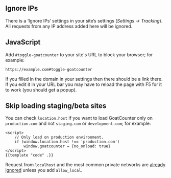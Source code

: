Ignore IPs
----------
There is a ‘Ignore IPs’ settings in your site’s settings (*Settings →
Tracking*). All requests from any IP address added here will be ignored.

JavaScript
----------
Add `#toggle-goatcounter` to your site's URL to block your browser; for example:

    https://example.com#toggle-goatcounter

If you filled in the domain in your settings then there should be a link there.
If you edit it in your URL bar you may have to reload the page with F5 for it to
work (you should get a popup).

Skip loading staging/beta sites
-------------------------------
You can check `location.host` if you want to load GoatCounter only on
`production.com` and not `staging.com` or `development.com`; for example:

    <script>
        // Only load on production environment.
        if (window.location.host !== 'production.com')
            window.goatcounter = {no_onload: true}
    </script>
    {{template "code" .}}

Request from `localhost` and the most common private networks are [already
ignored][l] unless you add `allow_local`.

[l]: https://github.com/zgoat/goatcounter/blob/9525be9/public/count.js#L69-L72
